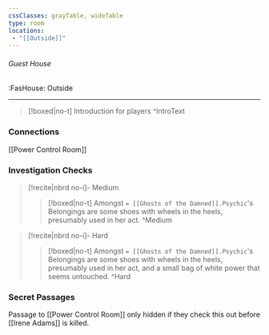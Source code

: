 ```yaml
---
cssClasses: grayTable, wideTable
type: room
locations:
 - "[[Outside]]"
---
```

###### Guest House
<span class="sub2">:FasHouse: Outside</span>

---

> [!boxed|no-t]
> Introduction for players
>^IntroText
	
### Connections
[[Power Control Room]]

### Investigation Checks

> [!recite|nbrd no-i]- Medium
> <br>
> 
>> [!boxed|no-t]
>> Amongst `= [[Ghosts of the Damned]].Psychic`'s Belongings are some shoes with wheels in the heels, presumably used in her act.
>^Medium

> [!recite|nbrd no-i]- Hard
> <br>
> 
>> [!boxed|no-t]
>> Amongst `= [[Ghosts of the Damned]].Psychic`'s Belongings are some shoes with wheels in the heels, presumably used in her act, and a small bag of white power that seems untouched.
>^Hard

### Secret Passages
Passage to ⁠[[Power Control Room]] only hidden if they check this out before ⁠[[Irene Adams]] is killed.

